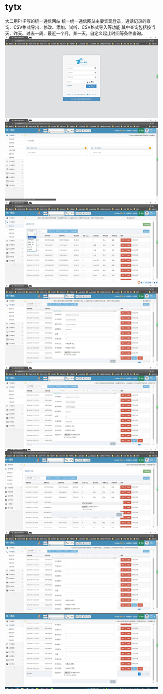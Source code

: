 # tytx
大二用PHP写的统一通信网站
统一统一通信网站主要实现登录，通话记录的查询、CSV格式导出、修改、添加、试听、CSV格式导入等功能
其中查询包括按当天、昨天、过去一周、最近一个月，某一天，自定义起止时间等条件查询。
![](https://github.com/wanganyu1996/tytx/blob/master/docs/1.jpg)
![](https://github.com/wanganyu1996/tytx/blob/master/docs/2.jpg)
![](https://github.com/wanganyu1996/tytx/blob/master/docs/3.jpg)
![](https://github.com/wanganyu1996/tytx/blob/master/docs/4.jpg)
![](https://github.com/wanganyu1996/tytx/blob/master/docs/5.jpg)
![](https://github.com/wanganyu1996/tytx/blob/master/docs/6.jpg)
![](https://github.com/wanganyu1996/tytx/blob/master/docs/7.jpg)
![](https://github.com/wanganyu1996/tytx/blob/master/docs/8.jpg)

